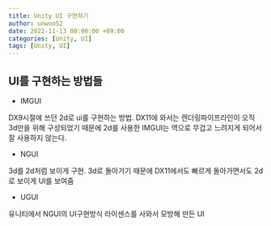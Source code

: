 ```yaml
---
title: Unity UI 구현하기
author: unwoo52
date: 2022-11-13 00:00:00 +09:00
categories: [Unity, UI]
tags: [Unity, UI]
---
```


## UI를 구현하는 방법들

- IMGUI

DX9시절에 쓰던 2d로 ui를 구현하는 방법. DX11에 와서는 렌더링파이프라인이 오직 3d만을 위해 구성되었기 때문에 2d를 사용한 IMGUI는 역으로 무겁고 느려지게 되어서 잘 사용하지 않는다.

- NGUI

3d를 2d처럼 보이게 구현. 3d로 돌아가기 때문에 DX11에서도 빠르게 돌아가면서도 2d로 보이게 UI를 보여줌

- UGUI

유니티에서 NGUI의 UI구현방식 라이센스를 사와서 모방해 만든 UI